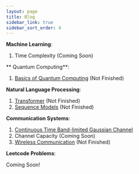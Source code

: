 ```yaml
---
layout: page
title: Blog
sidebar_link: true
sidebar_sort_order: 4
---
```


**Machine Learning**:
1. Time Complexity (Coming Soon)

** Quantum Computing**:
1. <a href='/assets/files/Quantum_Computing.pdf'>Basics of Quantum Computing</a> (Not Finished)

**Natural Language Processing**: 
1. <a href='/assets/files/Transformer.pdf'>Transformer</a> (Not Finished)
2. <a href='/assets/files/Sequence_Models.pdf'>Sequence Models</a> (Not Finished)

**Communication Systems**:
1. <a href='/assets/files/Continuous_Time_BandLimited_Channel.pdf'>Continuous Time Band-limited Gaussian Channel</a>
2. Channel Capacity (Coming Soon)
3. <a href='/assets/files/Wireless_Communication.pdf'>Wireless Communication</a> (Not Finished)

**Leetcode Problems**:

Coming Soon! 

